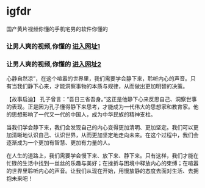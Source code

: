 # igfdr
国产黄片视频你懂的手机宅男的软件你懂的
                 
### 让男人爽的视频,你懂的  [进入网址1](https://jaakcc.com/?444)

### 让男人爽的视频,你懂的  [进入网址2](https://jaamcc.com/?444)
                       
心静自然凉”，在这个喧嚣的世界里，我们需要学会静下来，聆听内心的声音。只有当我们静下心来，才能洞察事物的本质与规律，从而做出更加明智的决策。

【故事启迪】 孔子曾言：“吾日三省吾身。”这正是他静下心来反思自己、洞察世事的表现。正是因为孔子懂得静下来思考，才能成为一代伟大的思想家和教育家。他的思想影响了一代又一代的中国人，成为中华民族的精神支柱。

当我们学会静下来，我们会发现自己的内心变得更加清明、更加坚定。我们可以更加清晰地认识自己、认识世界，从而更加坚定地走向未来。在这个过程中，我们会逐渐成为一个更加有智慧、更加有力量的人。


在人生的道路上，我们需要学会慢下来、放下来、静下来。只有这样，我们才能在忙碌的生活中找到一丝丝的乐趣与美好；在挫折与困境中释放内心的束缚；在喧嚣的世界里聆听内心的声音。让我们从现在开始，用慢放静的态度去面对生活、去拥抱未来吧！

